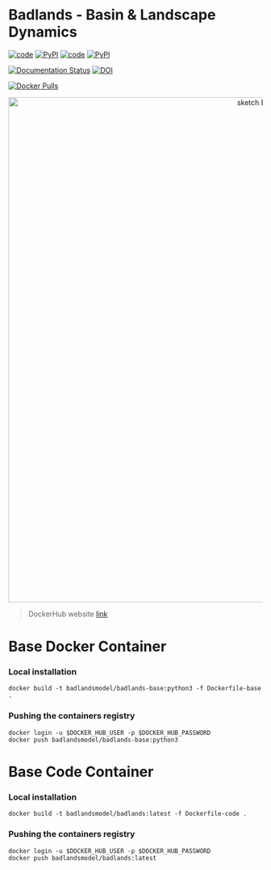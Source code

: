Badlands - Basin & Landscape Dynamics
=====

[![code](https://img.shields.io/badge/code-badlands-orange)](https://pypi.org/project/badlands)
[![PyPI](https://img.shields.io/pypi/v/badlands)](https://pypi.org/project/badlands)
[![code](https://img.shields.io/badge/code-companion-orange)](https://pypi.org/project/badlands-companion)
[![PyPI](https://img.shields.io/pypi/v/badlands-companion)](https://pypi.org/project/badlands-companion)


[![Documentation Status](https://readthedocs.org/projects/badlands/badge/?version=latest)](https://badlands.readthedocs.io/en/latest/?badge=latest)      [![DOI](https://zenodo.org/badge/51286954.svg)](https://zenodo.org/badge/latestdoi/51286954)


[![Docker Pulls](https://img.shields.io/docker/pulls/badlandsmodel/pybadlands-demo-dev)](https://cloud.docker.com/u/badlandsmodel/repository/docker/badlandsmodel/badlands)

<div align="center">
    <img width=1000 src="https://github.com/badlands-model/badlands/blob/master/badlands/docs/img/view.jpg?raw=true" alt="sketch Badlands" title="sketch of Badlands range of models."</img>
</div>


> DockerHub website [link](https://hub.docker.com/u/badlandsmodel/)

# Base Docker Container

### Local installation

```
docker build -t badlandsmodel/badlands-base:python3 -f Dockerfile-base .
```

### Pushing the containers registry

```
docker login -u $DOCKER_HUB_USER -p $DOCKER_HUB_PASSWORD
docker push badlandsmodel/badlands-base:python3
```

# Base Code Container

### Local installation

```
docker build -t badlandsmodel/badlands:latest -f Dockerfile-code .
```

### Pushing the containers registry

```
docker login -u $DOCKER_HUB_USER -p $DOCKER_HUB_PASSWORD
docker push badlandsmodel/badlands:latest
```
